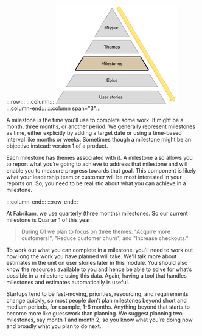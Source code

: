 :::row:::
  :::column:::
       ![Product road map missions](../media/milestones.png)
  :::column-end:::
        :::column span="3":::

A milestone is the time you'll use to complete some work. It might be a month, three months, or another period. We generally represent milestones as time, either explicitly by adding a target date or using a time-based interval like months or weeks. Sometimes though a milestone might be an objective instead: version 1 of a product.

Each milestone has themes associated with it. A milestone also allows you to report what you’re going to achieve to address that milestone and will enable you to measure progress towards that goal. This component is likely what your leadership team or customer will be most interested in your reports on. So, you need to be realistic about what you can achieve in a milestone.

 :::column-end:::
:::row-end:::

At Fabrikam, we use quarterly (three months) milestones. So our current milestone is Quarter 1 of this year:

> During Q1 we plan to focus on three themes: "Acquire more customers!", "Reduce customer churn", and "Increase checkouts."

To work out what you can complete in a milestone, you'll need to work out how long the work you have planned will take. We'll talk more about estimates in the unit on user stories later in this module. You should also know the resources available to you and hence be able to solve for what’s possible in a milestone using this data. Again, having a tool that handles milestones and estimates automatically is useful.

Startups tend to be fast-moving, priorities, resourcing, and requirements change quickly, so most people don’t plan milestones beyond short and medium periods, for example, 1-6 months. Anything beyond that starts to become more like guesswork than planning. We suggest planning two milestones, say month 1 and month 2, so you know what you’re doing now and broadly what you plan to do next.
